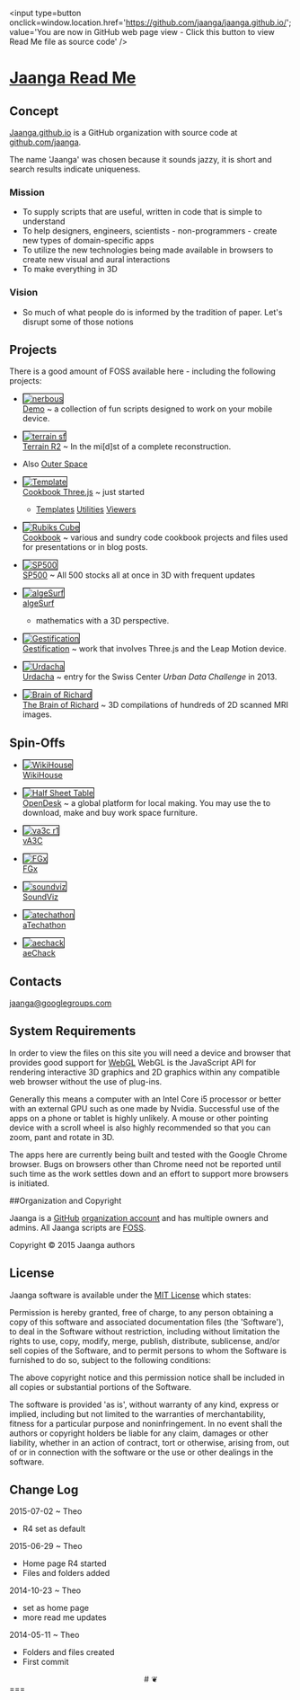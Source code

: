 
<span style=display:none; >[You are now in GitHub source code view - click this link to view Read Me file as a web page]( http://jaanga.github.io/ "View file as a web page." ) </span>
<input type=button onclick=window.location.href='https://github.com/jaanga/jaanga.github.io/'; value='You are now in GitHub web page view - Click this button to view Read Me file as source code' />

[Jaanga Read Me]( ./index.html )
===

## Concept

<a href="http://jaanga.github.io" target="_blank">Jaanga.github.io</a> is a GitHub organization
with source code at <a href="https://github.com/jaanga" target="_blank">github.com/jaanga</a>.

The name 'Jaanga' was chosen because it sounds jazzy, it is short and search results indicate uniqueness.

### Mission  
<!-- a statement of a rationale, applicable now as well as in the future -->
* To supply scripts that are useful, written in code that is simple to understand
* To help designers, engineers, scientists - non-programmers - create new types of domain-specific apps
* To utilize the new technologies being made available in browsers to create new visual and aural interactions
* To make everything in 3D

### Vision  
<!--  a descriptive picture of a desired future state -->

* So much of what people do is informed by the tradition of paper. Let's disrupt some of those notions

## Projects
There is a good amount of FOSS available here - including the following projects:

* [![nerbous]( http://jaanga.github.io/home/images/simplitechture-05-nerbous-240x180.png )<br>Demo]( http://jaanga.github.com/demo ) ~  a collection of fun scripts designed to work on your mobile device.

* [![terrain sf]( http://jaanga.github.io/home/images/terrain-sf-240x180.png )<br>Terrain R2]( http://jaanga.github.io/terrain-r2/terrain.html ) ~ In the mi[d]st of a complete reconstruction. 

* Also [Outer Space]( http://jaanga.github.io/outer-space/ )

* [![Template]( http://jaanga.github.io/home/images/template-threejs-lights-r1-240x180.png )<br>Cookbook Three.js]( http://jaanga.github.com/cookbook-threejs ) ~ just started
	* [Templates]( http://jaanga.github.com/cookbook-threejs/templates/ ) [Utilities]( http://jaanga.github.com/cookbook-threejs/utilities/ ) [Viewers]( http://jaanga.github.com/cookbook-threejs/viewers/ )

* [![Rubiks Cube]( http://jaanga.github.io/home/images/rubiks-cube-base-240x180.png )<br>Cookbook]( http://jaanga.github.com/cookbook ) ~ various and sundry code cookbook projects and files used for presentations or in blog posts.

* [![SP500]( http://jaanga.github.io/home/images/sp500-r2-240x180.png )<br>SP500]( http://jaanga.github.io/sp500/index.html ) ~ All 500 stocks all at once in 3D with frequent updates

* [![algeSurf]( http://jaanga.github.io/home/images/2-Algesurf.png )<br>algeSurf]( http://jaanga.github.io/algesurf )
	* mathematics with a 3D perspective.


<!--

* <a href="http://jaanga.github.io/terrain/" >Terrain Data</a> ~ The data for the altitude above sea level of everywhere on earth to a resolution of 90 meters supplied as PNG heightmaps.

* <a href="http://jaanga.github.io/terrain-viewer/" >Terrain Viewer</a> ~ Three quite different ways of viewing the Terrain Data

* <a href="http://jaanga.github.io/terrain-viewer/" >Terrain Plus</a> ~ Gazetteers and other mapping extras
-->

* [![Gestification]( http://jaanga.github.io/home/images/show-of-hands-screen-grab-240x180.png )<br>Gestification]( http://jaanga.github.io/gestification/ ) ~ work that involves Three.js and the Leap Motion device.

* [![Urdacha]( http://jaanga.github.io/home/images/3-Urdacha.png )<br>Urdacha]( http://jaanga.github.io/urdacha ) ~ entry for the Swiss Center _Urban Data Challenge_ in 2013.

* [![Brain of Richard]( http://jaanga.github.io/home/images/4-Brain-of-Richard.png )<br>The Brain of Richard]( http://jaanga.github.io/brainofrichard/ ) ~ 3D compilations of hundreds of 2D scanned MRI images.

## Spin-Offs

* [![WikiHouse]( http://jaanga.github.io/home/images/wikihouse-studio2-240x180.png )<br>WikiHouse]( http://wikihouse.github.io/viewer-experiments/ )

* [![Half Sheet Table]( http://jaanga.github.io/home/images/opendesk-half-sheet-table-240x180.png )<br>OpenDesk]( http://opendesk.github.io/design-playground/ ) ~ a global platform for local making. You may use the to download, make and buy work space furniture.

* [![va3c r1]( http://jaanga.github.io/home/images/va3c-r1-240x180.png )<br>vA3C]( http://va3c.github.io/ )  

* [![FGx]( http://jaanga.github.io/home/images/6-FGx.png )<br>FGx]( http://fgx.github.io/ ) 

* [![soundviz]( http://jaanga.github.io/home/images/soundviz-240x180.png )<br>SoundViz]( http://soundviz.github.io/ )  

* [![atechathon]( http://jaanga.github.io/home/images/atechathon-240x180.png )<br>aTechathon]( http://atechathon.github.io/ )  

* [![aechack]( http://jaanga.github.io/home/images/aechack-240x180.png)<br>aeChack]( http://aechack.github.io/ )  

## Contacts

jaanga@googlegroups.com

## System Requirements

In order to view the files on this site you will need a device and browser that provides good support for [WebGL](http://get.webgl.org/)
WebGL is the JavaScript API for rendering interactive 3D graphics and 2D graphics within any compatible web browser without the use of plug-ins. 

Generally this means a computer with an Intel Core i5 processor or better with an external GPU such as one made by Nvidia. 
Successful use of the apps on a phone or tablet is highly unlikely. 
A mouse or other pointing device with a scroll wheel is also highly recommended so that you can zoom, pant and rotate in 3D.
 
The apps here are currently being built and tested with the Google Chrome browser. 
Bugs on browsers other than Chrome need not be reported until such time as the work settles down and an effort to support more browsers is initiated.

##Organization and Copyright

Jaanga is a [GitHub]( http://github.com) [organization account]( https://help.github.com/articles/what-s-the-difference-between-user-and-organization-accounts ) and has multiple owners and admins. 
All Jaanga scripts are [FOSS]( https://en.wikipedia.org/wiki/Free_and_open-source_software ).

Copyright © 2015 Jaanga authors

## License

Jaanga software is available under the [MIT License]( http://en.wikipedia.org/wiki/MIT_License) which states:

Permission is hereby granted, free of charge, to any person obtaining a copy of this software and associated documentation files (the 'Software'),
to deal in the Software without restriction, including without limitation the rights to use, copy, modify, merge, publish, distribute, sublicense, and/or sell copies of the Software, and to permit persons to whom the Software is furnished to do so, subject to the following conditions:

The above copyright notice and this permission notice shall be included in all copies or substantial portions of the Software.

The software is provided 'as is', without warranty of any kind, express or implied, including but not limited to the warranties of merchantability, fitness for a particular purpose and noninfringement.
In no event shall the authors or copyright holders be liable for any claim, damages or other liability, whether in an action of contract, tort or otherwise, arising from, out of or in connection with the software or the use or other dealings in the software.


## Change Log

2015-07-02 ~ Theo

* R4 set as default

2015-06-29 ~ Theo

* Home page R4 started
* Files and folders added

2014-10-23 ~ Theo

* set as home page
* more read me updates

2014-05-11 ~ Theo

* Folders and files created
* First commit

<center title='This is called a dingbat. It indicates the end of things. Bye for now...' >
# <a href=javascript:window.scrollTo(0,0); style=text-decoration:none; >❦</a>
</center>
===
<style> img { border: 1px solid black; } </style>